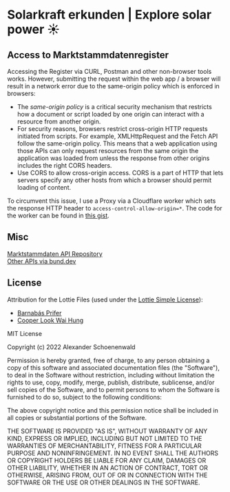 # Solarkraft erkunden | Explore solar power ☀️

## Access to Marktstammdatenregister
Accessing the Register via CURL, Postman and other non-browser tools works. However, submitting the request within the web app / a browser will result in a network error due to the same-origin policy which is enforced in browsers:
- The *same-origin policy* is a critical security mechanism that restricts how a document or script loaded by one origin can interact with a resource from another origin.
- For security reasons, browsers restrict cross-origin HTTP requests initiated from scripts. For example, XMLHttpRequest and the Fetch API follow the same-origin policy. This means that a web application using those APIs can only request resources from the same origin the application was loaded from unless the response from other origins includes the right CORS headers.
- Use CORS to allow cross-origin access. CORS is a part of HTTP that lets servers specify any other hosts from which a browser should permit loading of content.

To circumvent this issue, I use a Proxy via a Cloudflare worker which sets the response HTTP header to `access-control-allow-origin=*`. The code for the worker can be found in [this gist](https://gist.github.com/Kahtaf/e20515800054efcfb22830b4bc883880).

## Misc
[Marktstammdaten API Repository](https://github.com/bundesAPI/marktstammdaten-api)  
[Other APIs via bund.dev](https://bund.dev/apis)

## License
Attribution for the Lottie Files (used under the [Lottie Simple License](https://lottiefiles.com/page/license)):
- [Barnabás Prifer](https://lottiefiles.com/41371-bicycles-wind-turbines)
- [Cooper Look Wai Hung](https://lottiefiles.com/53207-empty-file)

MIT License

Copyright (c) 2022 Alexander Schoenenwald

Permission is hereby granted, free of charge, to any person obtaining a copy
of this software and associated documentation files (the "Software"), to deal
in the Software without restriction, including without limitation the rights
to use, copy, modify, merge, publish, distribute, sublicense, and/or sell
copies of the Software, and to permit persons to whom the Software is
furnished to do so, subject to the following conditions:

The above copyright notice and this permission notice shall be included in all
copies or substantial portions of the Software.

THE SOFTWARE IS PROVIDED "AS IS", WITHOUT WARRANTY OF ANY KIND, EXPRESS OR
IMPLIED, INCLUDING BUT NOT LIMITED TO THE WARRANTIES OF MERCHANTABILITY,
FITNESS FOR A PARTICULAR PURPOSE AND NONINFRINGEMENT. IN NO EVENT SHALL THE
AUTHORS OR COPYRIGHT HOLDERS BE LIABLE FOR ANY CLAIM, DAMAGES OR OTHER
LIABILITY, WHETHER IN AN ACTION OF CONTRACT, TORT OR OTHERWISE, ARISING FROM,
OUT OF OR IN CONNECTION WITH THE SOFTWARE OR THE USE OR OTHER DEALINGS IN THE
SOFTWARE.